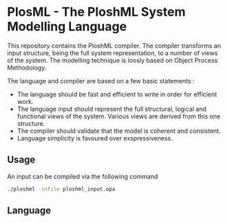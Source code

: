 # PlosML - The PloshML System Modelling Language 

This repository contains the PloshML compiler. The compiler transforms an input structure, being the full system representation, to a number of views of the system. The modelling technique is loosly based on Object Process Methodology.

The language and compiler are based on a few basic statements : 

- The language should be fast and efficient to write in order for efficient work. 
- The language input should represent the full structural, logical and functional views of the system. Various views are derived from this one structure.
- The compiler should validate that the model is coherent and consistent. 
- Language simplicity is favoured over exspressiveness.


## Usage 

An input can be compiled via the following command
```bash
./ploshml -infile ploshml_input.opa
```


## Language 